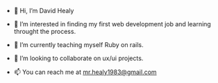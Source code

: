 - 👋 Hi, I’m David Healy
 
- 👀 I’m interested in finding my first web development job and learning throught the process.
 
- 🌱 I’m currently teaching myself Ruby on rails.
 
- 💞️ I’m looking to collaborate on ux/ui projects.
 
- 📫 You can reach me at mr.healy1983@gmail.com
 

